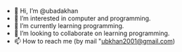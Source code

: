 - 👋 Hi, I’m @ubadakhan
- 👀 I’m interested in computer and programming.
- 🌱 I’m currently learning programming.
- 💞️ I’m looking to collaborate on learning programming.
- 📫 How to reach me (by mail "ubkhan2001@gmail.com)

<!---
ubadakhan/ubadakhan is a ✨ special ✨ repository because its `README.md` (this file) appears on your GitHub profile.
You can click the Preview link to take a look at your changes.
--->
